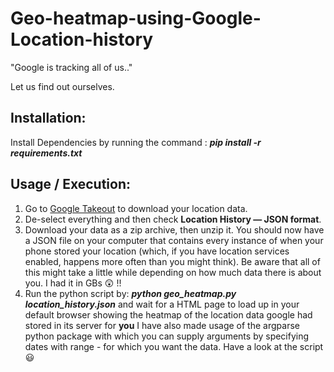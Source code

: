 # Geo-heatmap-using-Google-Location-history

"Google is tracking all of us.."

Let us find out ourselves.

## Installation:
Install Dependencies by running the command : ***pip install -r requirements.txt***

## Usage / Execution: 
1. Go to [Google Takeout](https://takeout.google.com/settings/takeout?pli=1) to download your location data. 
2. De-select everything and then check **Location History — JSON format**. 
3. Download your data as a zip archive, then unzip it. You should now have a JSON file on your computer that contains every instance of when your phone stored your location (which, if you have location services enabled, happens more often than you might think). Be aware that all of this might take a little while depending on how much data there is about you. I had it in GBs :astonished: !! 
4. Run the python script by: ***python geo_heatmap.py location_history.json*** and wait for a HTML page to load up in your default browser showing the heatmap of the location data google had stored in its server for **you** 
I have also made usage of the argparse python package with which you can supply arguments by specifying dates with range - for which you want the data. Have a look at the script :smiley:
